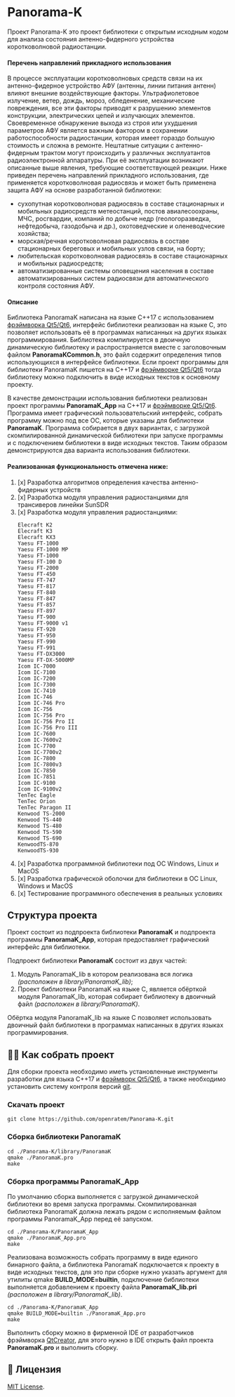 # Panorama-K

Проект Panorama-K это проект библиотеки с открытым исходным кодом для анализа состояния антенно-фидерного устройства 
коротковолновой радиостанции.

#### Перечень направлений прикладного использования
В процессе эксплуатации коротковолновых средств связи на их антенно-фидерное устройство АФУ (антенны, линии питания антенн) влияют внешние воздействующие факторы. Ультрафиолетовое излучение, ветер, дождь, мороз, обледенение, механические повреждения, все эти факторы приводят к разрушению элементов конструкции, электрических цепей и излучающих элементов. Своевременное обнаружение выхода из строя или ухудшения параметров АФУ является важным фактором в сохранении работоспособности радиостанции, которая имеет гораздо большую стоимость и сложна в ремонте.
Нештатные ситуации с антенно-фидерным трактом могут происходить у различных эксплуатантов радиоэлектронной аппаратуры. При её эксплуатации возникают описанные выше явления, требующие соответствующей реакции. Ниже приведен перечень направлений прикладного использования, где применяется коротковолновая радиосвязь и может быть применена защита АФУ на основе разработанной библиотеки:
 - сухопутная коротковолновая радиосвязь в составе стационарных и мобильных радиосредств метеостанций, постов авиалесоохраны, МЧС, росгвардии, компаний по добыче недр (геологоразведка, нефтедобыча, газодобыча и др.), охотоведческие и оленеводческие хозяйства;
 - морская/речная коротковолновая радиосвязь в составе стационарных береговых и мобильных узлов связи, на борту;
 - любительская коротковолновая радиосвязь в составе стационарных и мобильных радиосредств;
 - автоматизированные системы оповещения населения в составе автоматизированных систем радиосвязи для автоматического контроля состояния АФУ.

#### Описание
Библиотека PanoramaK написана на языке С++17 с использованием [фрэймворка Qt5/Qt6](https://www.qt.io/), интерфейс 
библиотеки реализован на языке С, это позволяет использовать её в программах написанных на других языках 
программирования. Библиотека компилируется в двоичную динамическую библиотеку и распространяется вместе с заголовочным 
файлом **PanoramaKCommon.h**, это файл содержит определения типов использующихся в интерфейсе библиотеки. Если проект 
программы для библиотеки PanoramaK пишется на С++17 и [фрэймворке Qt5/Qt6](https://www.qt.io/) тогда библиотеку можно
подключить в виде исходных текстов к основному проекту.

В качестве демонстрации использования библиотеки реализован проект программы **PanoramaK_App** на С++17 и 
[фрэймворке Qt5/Qt6](https://www.qt.io/). Программа имеет графический пользовательский интерфейс, собрать программу 
можно под все ОС, которые указаны для библиотеки **PanoramaK**. Программа собирается в двух вариантах, с загрузкой 
скомпилированной динамической библиотеки при запуске программы и с подключением библиотеки в виде исходных текстов. 
Таким образом демонстрируются два варианта использования библиотеки.

#### Реализованная функциональность отмечена ниже:

1. [x] Разработка алгоритмов определения качества антенно-фидерных устройств
2. [x] Разработка модуля управления радиостанциями для трансиверов линейки SunSDR
3. [x] Разработка модуля управления радиостанциями:
      ``` 
   Elecraft K2
   Elecraft K3
   Elecraft KX3
   Yaesu FT-1000
   Yaesu FT-1000 MP
   Yaesu FT-1000 
   Yaesu FT-100 D 
   Yaesu FT-2000 
   Yaesu FT-450 
   Yaesu FT-747 
   Yaesu FT-817
   Yaesu FT-840 
   Yaesu FT-847 
   Yaesu FT-857
   Yaesu FT-897
   Yaesu FT-900
   Yaesu FT-9000 v1
   Yaesu FT-920
   Yaesu FT-950
   Yaesu FT-990
   Yaesu FT-991
   Yaesu FT-DX3000
   Yaesu FT-DX-5000MP
   Icom IC-7000
   Icom IC-7100
   Icom IC-7200
   Icom IC-7300
   Icom IC-7410
   Icom IC-746
   Icom IC-746 Pro
   Icom IC-756
   Icom IC-756 Pro
   Icom IC-756 Pro II
   Icom IC-756 Pro III
   Icom IC-7600
   Icom IC-7600v2
   Icom IC-7700
   Icom IC-7700v2
   Icom IC-7800
   Icom IC-7800v3
   Icom IC-7850
   Icom IC-7851
   Icom IC-9100
   Icom IC-9100v2
   TenTec Eagle
   TenTec Orion
   TenTec Paragon II
   Kenwood TS-2000
   Kenwood TS-440
   Kenwood TS-480
   Kenwood TS-590
   Kenwood TS-690
   KenwoodTS-870
   KenwoodTS-930
      ```
3. [x] Разработка программной библиотеки под ОС Windows, Linux и MacOS
4. [x] Разработка графической оболочки для библиотеки в ОС Linux, Windows и MacOS
5. [x] Тестирование программного обеспечения в реальных условиях

## Структура проекта

Проект состоит из подпроекта библиотеки **PanoramaK** и подпроекта программы **PanoramaK_App**, которая предоставляет 
графический интерфейс для библиотеки. 

Подпроект библиотеки **PanoramaK** состоит из двух частей:
1. Модуль PanoramaK_lib в котором реализована вся логика _(расположен в library/PanoramaK_lib)_;
2. Проект библиотеки PanoramaK на языке С, является обёрткой модуля PanoramaK_lib, которая собирает библиотеку в двоичный файл _(расположен в library/PanoramaK)_.

Обёртка модуля PanoramaK_lib на языке C позволяет использовать двоичный файл библиотеки в программах написанных в других 
языках программирования.

## 🧑‍💻 Как собрать проект

Для сборки проекта необходимо иметь установленные инструменты разработки для языка С++17 и [фрэймворк Qt5/Qt6](https://www.qt.io/), а также 
необходимо установить систему контроля версий [git](https://git-scm.com).

### Скачать проект

```
git clone https://github.com/openratem/Panorama-K.git
```

### Сборка библиотеки PanoramaK

```
cd ./Panorama-K/library/PanoramaK
qmake ./PanoramaK.pro
make 
```

### Сборка программы PanoramaK_App

По умолчанию сборка выполняется с загрузкой динамической библиотеки во время запуска программы. Скомпилированная 
библиотека PanoramaK должна лежать рядом с исполняемым файлом программы PanoramaK_App перед её запуском.

```
cd ./Panorama-K/PanoramaK_App
qmake ./PanoramaK_App.pro
make 
```

Реализована возможность собрать программу в виде единого бинарного файла, а библиотека PanoramaK подключается к проекту 
в виде исходных текстов, для это при сборке нужно указать аргумент для утилиты qmake **BUILD_MODE=builtin**, подключение 
библиотеки выполняется добавлением к проекту файла **PanoramaK_lib.pri** _(расположен в library/PanoramaK_lib)_.

```
cd ./Panorama-K/PanoramaK_App
qmake BUILD_MODE=builtin ./PanoramaK_App.pro
make 
```

Выполнить сборку можно в фирменной IDE от разработчиков фрэймворка [QtCreator](https://www.qt.io/product/development-tools), 
для этого нужно в IDE открыть файл проекта **PanoramaK.pro** и выполнить сборку.

## 📝 Лицензия

[MIT License](LICENSE).
